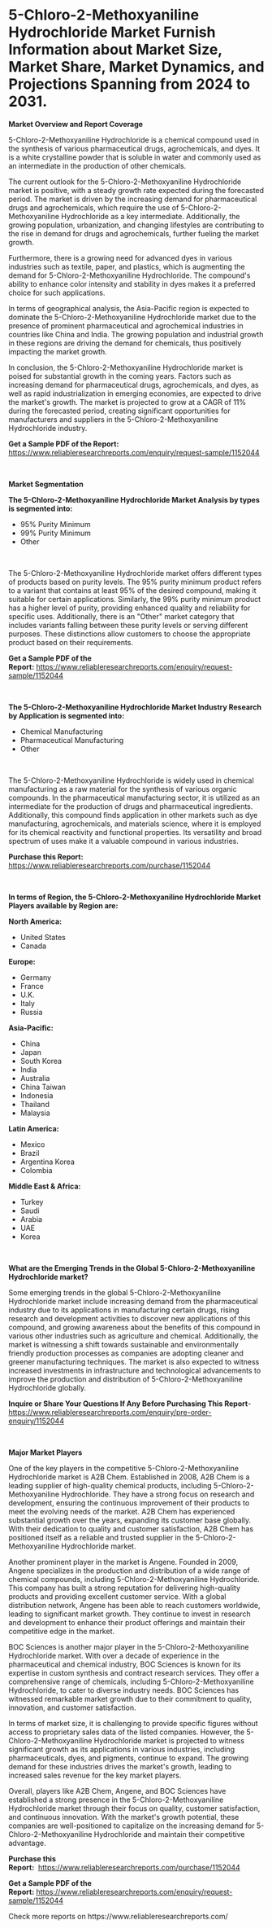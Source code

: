 <p><h1>5-Chloro-2-Methoxyaniline Hydrochloride Market Furnish Information about Market Size, Market Share, Market Dynamics, and Projections Spanning from 2024 to 2031.</h1></p><p><strong>Market Overview and Report Coverage</strong></p>
<p><p>5-Chloro-2-Methoxyaniline Hydrochloride is a chemical compound used in the synthesis of various pharmaceutical drugs, agrochemicals, and dyes. It is a white crystalline powder that is soluble in water and commonly used as an intermediate in the production of other chemicals.</p><p>The current outlook for the 5-Chloro-2-Methoxyaniline Hydrochloride market is positive, with a steady growth rate expected during the forecasted period. The market is driven by the increasing demand for pharmaceutical drugs and agrochemicals, which require the use of 5-Chloro-2-Methoxyaniline Hydrochloride as a key intermediate. Additionally, the growing population, urbanization, and changing lifestyles are contributing to the rise in demand for drugs and agrochemicals, further fueling the market growth.</p><p>Furthermore, there is a growing need for advanced dyes in various industries such as textile, paper, and plastics, which is augmenting the demand for 5-Chloro-2-Methoxyaniline Hydrochloride. The compound's ability to enhance color intensity and stability in dyes makes it a preferred choice for such applications.</p><p>In terms of geographical analysis, the Asia-Pacific region is expected to dominate the 5-Chloro-2-Methoxyaniline Hydrochloride market due to the presence of prominent pharmaceutical and agrochemical industries in countries like China and India. The growing population and industrial growth in these regions are driving the demand for chemicals, thus positively impacting the market growth.</p><p>In conclusion, the 5-Chloro-2-Methoxyaniline Hydrochloride market is poised for substantial growth in the coming years. Factors such as increasing demand for pharmaceutical drugs, agrochemicals, and dyes, as well as rapid industrialization in emerging economies, are expected to drive the market's growth. The market is projected to grow at a CAGR of 11% during the forecasted period, creating significant opportunities for manufacturers and suppliers in the 5-Chloro-2-Methoxyaniline Hydrochloride industry.</p></p>
<p><strong>Get a Sample PDF of the Report:</strong> <a href="https://www.reliableresearchreports.com/enquiry/request-sample/1152044">https://www.reliableresearchreports.com/enquiry/request-sample/1152044</a></p>
<p>&nbsp;</p>
<p><strong>Market Segmentation</strong></p>
<p><strong>The 5-Chloro-2-Methoxyaniline Hydrochloride Market Analysis by types is segmented into:</strong></p>
<p><ul><li>95% Purity Minimum</li><li>99% Purity Minimum</li><li>Other</li></ul></p>
<p>&nbsp;</p>
<p><p>The 5-Chloro-2-Methoxyaniline Hydrochloride market offers different types of products based on purity levels. The 95% purity minimum product refers to a variant that contains at least 95% of the desired compound, making it suitable for certain applications. Similarly, the 99% purity minimum product has a higher level of purity, providing enhanced quality and reliability for specific uses. Additionally, there is an "Other" market category that includes variants falling between these purity levels or serving different purposes. These distinctions allow customers to choose the appropriate product based on their requirements.</p></p>
<p><strong>Get a Sample PDF of the Report:</strong>&nbsp;<a href="https://www.reliableresearchreports.com/enquiry/request-sample/1152044">https://www.reliableresearchreports.com/enquiry/request-sample/1152044</a></p>
<p>&nbsp;</p>
<p><strong>The 5-Chloro-2-Methoxyaniline Hydrochloride Market Industry Research by Application is segmented into:</strong></p>
<p><ul><li>Chemical Manufacturing</li><li>Pharmaceutical Manufacturing</li><li>Other</li></ul></p>
<p>&nbsp;</p>
<p><p>The 5-Chloro-2-Methoxyaniline Hydrochloride is widely used in chemical manufacturing as a raw material for the synthesis of various organic compounds. In the pharmaceutical manufacturing sector, it is utilized as an intermediate for the production of drugs and pharmaceutical ingredients. Additionally, this compound finds application in other markets such as dye manufacturing, agrochemicals, and materials science, where it is employed for its chemical reactivity and functional properties. Its versatility and broad spectrum of uses make it a valuable compound in various industries.</p></p>
<p><strong>Purchase this Report:</strong>&nbsp; <a href="https://www.reliableresearchreports.com/purchase/1152044">https://www.reliableresearchreports.com/purchase/1152044</a></p>
<p>&nbsp;</p>
<p><strong>In terms of Region, the 5-Chloro-2-Methoxyaniline Hydrochloride Market Players available by Region are:</strong></p>
<p>
    <p> <strong> North America: </strong>
        <ul>
            <li>United States</li>
            <li>Canada</li>
        </ul>
        </p> 
    <p> <strong> Europe: </strong>
        <ul>
            <li>Germany</li>
            <li>France</li>
            <li>U.K.</li>
            <li>Italy</li>
            <li>Russia</li>
        </ul>
        </p> 
    <p> <strong> Asia-Pacific: </strong>
        <ul>
            <li>China</li>
            <li>Japan</li>
            <li>South Korea</li>
            <li>India</li>
            <li>Australia</li>
            <li>China Taiwan</li>
            <li>Indonesia</li>
            <li>Thailand</li>
            <li>Malaysia</li>
        </ul>
        </p> 
    <p> <strong> Latin America: </strong>
        <ul>
            <li>Mexico</li>
            <li>Brazil</li>
            <li>Argentina Korea</li>
            <li>Colombia</li>
        </ul>
        </p> 
    <p> <strong> Middle East & Africa: </strong>
        <ul>
            <li>Turkey</li>
            <li>Saudi</li>
            <li>Arabia</li>
            <li>UAE</li>
            <li>Korea</li>
        </ul>
    </p>
    </p>
<p>&nbsp;</p>
<p><strong>What are the Emerging Trends in the Global 5-Chloro-2-Methoxyaniline Hydrochloride market?</strong></p>
<p><p>Some emerging trends in the global 5-Chloro-2-Methoxyaniline Hydrochloride market include increasing demand from the pharmaceutical industry due to its applications in manufacturing certain drugs, rising research and development activities to discover new applications of this compound, and growing awareness about the benefits of this compound in various other industries such as agriculture and chemical. Additionally, the market is witnessing a shift towards sustainable and environmentally friendly production processes as companies are adopting cleaner and greener manufacturing techniques. The market is also expected to witness increased investments in infrastructure and technological advancements to improve the production and distribution of 5-Chloro-2-Methoxyaniline Hydrochloride globally.</p></p>
<p><strong>Inquire or Share Your Questions If Any Before Purchasing This Report</strong>- <a href="https://www.reliableresearchreports.com/enquiry/pre-order-enquiry/1152044">https://www.reliableresearchreports.com/enquiry/pre-order-enquiry/1152044</a></p>
<p>&nbsp;</p>
<p><strong>Major Market Players</strong></p>
<p><p>One of the key players in the competitive 5-Chloro-2-Methoxyaniline Hydrochloride market is A2B Chem. Established in 2008, A2B Chem is a leading supplier of high-quality chemical products, including 5-Chloro-2-Methoxyaniline Hydrochloride. They have a strong focus on research and development, ensuring the continuous improvement of their products to meet the evolving needs of the market. A2B Chem has experienced substantial growth over the years, expanding its customer base globally. With their dedication to quality and customer satisfaction, A2B Chem has positioned itself as a reliable and trusted supplier in the 5-Chloro-2-Methoxyaniline Hydrochloride market.</p><p>Another prominent player in the market is Angene. Founded in 2009, Angene specializes in the production and distribution of a wide range of chemical compounds, including 5-Chloro-2-Methoxyaniline Hydrochloride. This company has built a strong reputation for delivering high-quality products and providing excellent customer service. With a global distribution network, Angene has been able to reach customers worldwide, leading to significant market growth. They continue to invest in research and development to enhance their product offerings and maintain their competitive edge in the market.</p><p>BOC Sciences is another major player in the 5-Chloro-2-Methoxyaniline Hydrochloride market. With over a decade of experience in the pharmaceutical and chemical industry, BOC Sciences is known for its expertise in custom synthesis and contract research services. They offer a comprehensive range of chemicals, including 5-Chloro-2-Methoxyaniline Hydrochloride, to cater to diverse industry needs. BOC Sciences has witnessed remarkable market growth due to their commitment to quality, innovation, and customer satisfaction.</p><p>In terms of market size, it is challenging to provide specific figures without access to proprietary sales data of the listed companies. However, the 5-Chloro-2-Methoxyaniline Hydrochloride market is projected to witness significant growth as its applications in various industries, including pharmaceuticals, dyes, and pigments, continue to expand. The growing demand for these industries drives the market's growth, leading to increased sales revenue for the key market players.</p><p>Overall, players like A2B Chem, Angene, and BOC Sciences have established a strong presence in the 5-Chloro-2-Methoxyaniline Hydrochloride market through their focus on quality, customer satisfaction, and continuous innovation. With the market's growth potential, these companies are well-positioned to capitalize on the increasing demand for 5-Chloro-2-Methoxyaniline Hydrochloride and maintain their competitive advantage.</p></p>
<p><strong>Purchase this Report:</strong>&nbsp;&nbsp;<a href="https://www.reliableresearchreports.com/purchase/1152044">https://www.reliableresearchreports.com/purchase/1152044</a></p>
<p></p>
<p><strong>Get a Sample PDF of the Report:</strong>&nbsp;<a href="https://www.reliableresearchreports.com/enquiry/request-sample/1152044">https://www.reliableresearchreports.com/enquiry/request-sample/1152044</a></p>
<p>Check more reports on https://www.reliableresearchreports.com/</p>